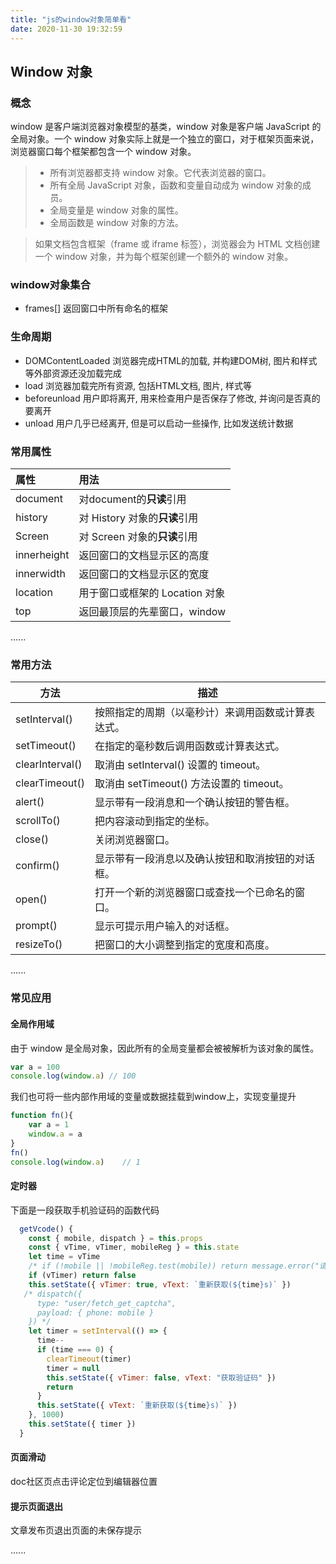 ```yaml
---
title: "js的window对象简单看"
date: 2020-11-30 19:32:59
---
```


## Window 对象
### 概念
window 是客户端浏览器对象模型的基类，window 对象是客户端 JavaScript 的全局对象。一个 window 对象实际上就是一个独立的窗口，对于框架页面来说，浏览器窗口每个框架都包含一个 window 对象。
>  - 所有浏览器都支持 window 对象。它代表浏览器的窗口。
>  - 所有全局 JavaScript 对象，函数和变量自动成为 window 对象的成员。 
>  - 全局变量是 window 对象的属性。
>  - 全局函数是 window 对象的方法。

> 如果文档包含框架（frame 或 iframe 标签），浏览器会为 HTML 文档创建一个 window 对象，并为每个框架创建一个额外的 window 对象。

### window对象集合

- frames[]      返回窗口中所有命名的框架

### 生命周期

- DOMContentLoaded	 浏览器完成HTML的加载, 并构建DOM树, 图片和样式等外部资源还没加载完成
- load    浏览器加载完所有资源, 包括HTML文档, 图片, 样式等
- beforeunload    用户即将离开, 用来检查用户是否保存了修改, 并询问是否真的要离开
- unload     用户几乎已经离开, 但是可以启动一些操作, 比如发送统计数据

### 常用属性

| 属性        | 用法                          |
| :---------- | :---------------------------- |
| document    | 对document的**只读**引用      |
| history     | 对 History 对象的**只读**引用 |
|Screen|对 Screen 对象的**只读**引用|
| innerheight | 返回窗口的文档显示区的高度  |
| innerwidth | 返回窗口的文档显示区的宽度  |
| location | 用于窗口或框架的 Location 对象  |
| top | 返回最顶层的先辈窗口，window |

......

### 常用方法

| 方法      | 描述                        |
| ------------------------------------------------------------ | -------------------------------------------------- |
| setInterval() | 按照指定的周期（以毫秒计）来调用函数或计算表达式。 |
| setTimeout() | 在指定的毫秒数后调用函数或计算表达式。             |
| clearInterval() | 取消由 setInterval() 设置的 timeout。              |
| clearTimeout() | 取消由 setTimeout() 方法设置的 timeout。           |
| alert() | 显示带有一段消息和一个确认按钮的警告框。           |
| scrollTo() | 把内容滚动到指定的坐标。                           |
| close() | 关闭浏览器窗口。                                   |
| confirm() | 显示带有一段消息以及确认按钮和取消按钮的对话框。   |
| open() | 打开一个新的浏览器窗口或查找一个已命名的窗口。     |
| prompt() | 显示可提示用户输入的对话框。                       |
| resizeTo() | 把窗口的大小调整到指定的宽度和高度。               |
......

### **常见应用**
####  全局作用域
由于 window 是全局对象，因此所有的全局变量都会被被解析为该对象的属性。
``` javascript
var a = 100
console.log(window.a) // 100
```
我们也可将一些内部作用域的变量或数据挂载到window上，实现变量提升

```javascript
function fn(){
    var a = 1
    window.a = a
}
fn()
console.log(window.a)    // 1
```

#### 定时器

下面是一段获取手机验证码的函数代码

```javascript
  getVcode() {
    const { mobile, dispatch } = this.props
    const { vTime, vTimer, mobileReg } = this.state
    let time = vTime
    /* if (!mobile || !mobileReg.test(mobile)) return message.error("请正确填写手机号") */
    if (vTimer) return false
    this.setState({ vTimer: true, vText: `重新获取(${time}s)` })
   /* dispatch({
      type: "user/fetch_get_captcha",
      payload: { phone: mobile }
    }) */
    let timer = setInterval(() => {
      time--
      if (time === 0) {
        clearTimeout(timer)
        timer = null
        this.setState({ vTimer: false, vText: "获取验证码" })
        return
      }
      this.setState({ vText: `重新获取(${time}s)` })
    }, 1000)
    this.setState({ timer })
  }
```

#### 页面滑动

doc社区页点击评论定位到编辑器位置

#### 提示页面退出

文章发布页退出页面的未保存提示

......

#### 

